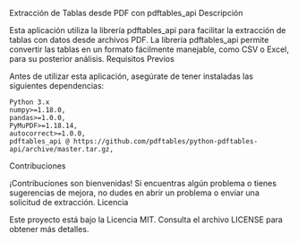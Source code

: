 Extracción de Tablas desde PDF con pdftables_api
Descripción

Esta aplicación utiliza la librería pdftables_api para facilitar la extracción de tablas con datos desde archivos PDF. La librería pdftables_api permite convertir las tablas en un formato fácilmente manejable, como CSV o Excel, para su posterior análisis.
Requisitos Previos

Antes de utilizar esta aplicación, asegúrate de tener instaladas las siguientes dependencias:

    Python 3.x
    numpy>=1.18.0,
    pandas>=1.0.0,
    PyMuPDF>=1.18.14,
    autocorrect>=1.0.0,
    pdftables_api @ https://github.com/pdftables/python-pdftables-api/archive/master.tar.gz,


Contribuciones

¡Contribuciones son bienvenidas! Si encuentras algún problema o tienes sugerencias de mejora, no dudes en abrir un problema o enviar una solicitud de extracción.
Licencia

Este proyecto está bajo la Licencia MIT. Consulta el archivo LICENSE para obtener más detalles.

 
